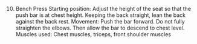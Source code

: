 10. Bench Press
Starting position: Adjust the height of the seat so that the push bar is at chest height.
Keeping the back straight, lean the back against the back rest.
Movement: Push the bar forward. Do not fully straighten the elbows. Then allow
the bar to descend to chest level.
Muscles used: Chest muscles, triceps, front shoulder muscles